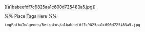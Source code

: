 <span class='gallery-span-info'> [[a1babeefdf7c9825aa1c690d725483a5.jpg]] </span>

%% Place Tags Here %%
```gallery-info
imgPath=Imágenes/Retratos/a1babeefdf7c9825aa1c690d725483a5.jpg
```
